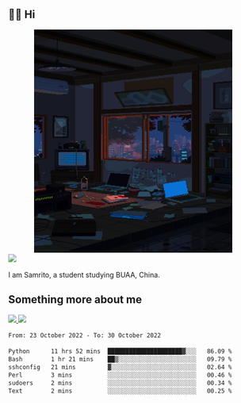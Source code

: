 ## 👋🏻 Hi

<div align="center">
<img alt="GIF" src="https://github.com/xiangsam/xiangsam/blob/271390e4ab50820a4594e3cb94b7ffaa6293de72/0_0EUAvTumWsRa2k6F.gif" width=400 height=450/>
</div>

<a href="https://github.com/xiangsam">
  <img src="https://komarev.com/ghpvc/?username=xiangsam&style=flat-square" />
</a>

I am Samrito, a student studying BUAA, China.


## Something more about me
<a href="https://github.com/xiangsam">
  <img src="https://github-readme-stats.vercel.app/api?username=xiangsam&show_icons=true&hide_border=true" />
</a>


<a href="https://github.com/xiangsam">
  <img src="https://github-readme-stats.vercel.app/api/top-langs/?username=xiangsam&layout=compact" />
</a>

<!--START_SECTION:waka-->

```text
From: 23 October 2022 - To: 30 October 2022

Python      11 hrs 52 mins  █████████████████████▓░░░   86.09 %
Bash        1 hr 21 mins    ██▒░░░░░░░░░░░░░░░░░░░░░░   09.79 %
sshconfig   21 mins         ▓░░░░░░░░░░░░░░░░░░░░░░░░   02.64 %
Perl        3 mins          ░░░░░░░░░░░░░░░░░░░░░░░░░   00.46 %
sudoers     2 mins          ░░░░░░░░░░░░░░░░░░░░░░░░░   00.34 %
Text        2 mins          ░░░░░░░░░░░░░░░░░░░░░░░░░   00.25 %
```

<!--END_SECTION:waka-->

<!---
xiangsam/xiangsam is a ✨ special ✨ repository because its `README.md` (this file) appears on your GitHub profile.
You can click the Preview link to take a look at your changes.
--->
